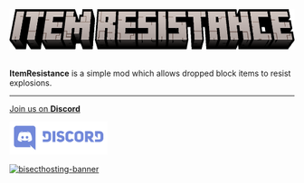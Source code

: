 <center><img src="https://raw.githubusercontent.com/ApexStudios-Dev/.github/refs/heads/master/assets/minecraft/new/item_resistance.png" alt="mod-logo" width="641" height="71"></center>

<br>

**ItemResistance** is a simple mod which allows dropped block items to resist explosions.

---

[Join us on **Discord**](https://discord.apexstudios.dev/)

[<img src="https://raw.githubusercontent.com/ApexStudios-Dev/.github/refs/heads/master/assets/third_party/discord_banner.svg" alt="discord-banner" width="174" height="59">](https://discord.apexstudios.dev/)

[![bisecthosting-banner](https://www.bisecthosting.com/partners/custom-banners/f4d8198a-6c2a-4d86-8d74-1977589e8ef7.webp)](https://www.bisecthosting.com/apexstudios)

